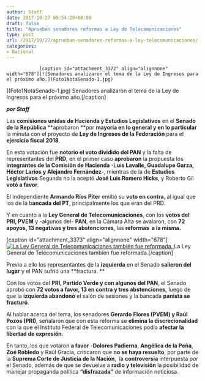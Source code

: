 ```yaml
---
author: Staff
date: 2017-10-27 05:54:20+00:00
draft: false
title: "Aprueban senadores reformas a Ley de Telecomunicaciones"
type: post
url: /2017/10/27/aprueban-senadores-reformas-a-ley-telecomunicaciones/
categories:
- Nacional
---
```



				[caption id="attachment_3372" align="alignnone" width="678"][![Senadores analizaron el tema de la Ley de Ingresos para el próximo año.](Foto1NotaSenado-1.jpg)
](Foto1NotaSenado-1.jpg) Senadores analizaron el tema de la Ley de Ingresos para el próximo año.[/caption]

_**por Staff**_

Las **comisiones unidas de Hacienda y Estudios Legislativos** en el **Senado de la República** **aprobaron **por **mayoría en lo general y en lo particular** la minuta con el proyecto de **Ley de Ingresos de la Federación** para el **ejercicio fiscal 2018**.

En esta votación fue **notorio el voto dividido del PAN** y la falta de representantes del **PRD**; en el primer caso **aprobaron** la propuesta los **integrantes de la Comisión de Hacienda** -L**uis Lavalle, Guadalupe Garza, Héctor Larios y Alejandro Fernández**-, mientras de la de **Estudios Legislativos** Segunda no la aceptó **José Luis Romero Hicks**, y Roberto Gil **votó a favor**.

El independiente **Armando Ríos Piter** emitió su **voto en contra**, al igual que los de la b**ancada del PT**, principalmente los que eran del PRD. 

Y en cuanto a la **Ley General de Telecomunicaciones**, con los **votos del PRI, PVEM** y -algunos del- **PAN**, en la Cámara Alta se avalaron, con **72 apoyos, 13 negativas y tres abstenciones**, las **reformas  a la misma.**

[caption id="attachment_3373" align="alignnone" width="678"][![La Ley General de Telecomunicaciones también fue reformada.](Foto2NotaSenado-1.jpg)
](Foto2NotaSenado-1.jpg) La Ley General de Telecomunicaciones también fue reformada.[/caption]

Previo a ello los representantes de la **izquierda** en el Senado **salieron del lugar** y el PAN sufrió una **fractura. **

Con los votos del **PRI, Partido Verde y con algunos del PAN**, el Senado aprobó con **72 votos a favor, 13 en contra y tres abstenciones,** luego de que la **izquierda abandonó** el salón de sesiones y la bancada **panista se fracturó**.

Al hablar acerca del tema, los senadores **Gerardo** **Flores (PVEM) y Raúl Pozos (PRI)**, señalaron que con esta reforma se **elimina la discrecionalidad** con la que el Instituto Federal de Telecomunicaciones podía **afectar la libertad de expresión**.

En tanto, los que votaron **a favor** -**Dolores Padierna**, **Angélica de la Peña**, **Zoé Robledo** y Raúl Gracia, criticaron que **no se haya resuelto**, por parte de la **Suprema Corte de Justicia de la Nación**,  la **controversia** interpuesta por el Senado, además de que se devuelve a **radio y televisión** la posibilidad de manejar propaganda política **“disfrazada”** de información noticiosa.		
